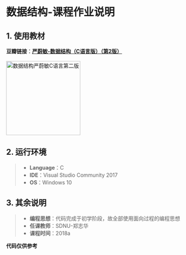 # 数据结构-课程作业说明  

## 1. 使用教材

**豆瓣链接**：**[严蔚敏-数据结构（C语言版）（第2版）](https://book.douban.com/subject/26713328/)**
<br><br>
<img src="https://img1.doubanio.com/view/subject/l/public/s29157269.jpg" width="200" alt="数据结构严蔚敏C语言第二版"/>
<br>
## 2. 运行环境
> * **Language**：C
> * **IDE**：Visual Studio Community 2017
> * **OS**：Windows 10  


## 3. 其余说明
> * **编程思想**：代码完成于初学阶段，故全部使用面向过程的编程思想
> * **任课教师**：SDNU-郑志华
> * **课程时间**：2018a  


**代码仅供参考**
